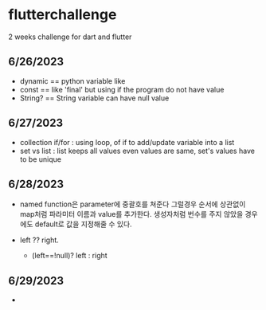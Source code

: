 # flutterchallenge

2 weeks challenge for dart and flutter


6/26/2023
- 
- dynamic == python variable like
- const == like 'final' but using if the program do not have value
- String? == String variable can have null value

6/27/2023
- 
- collection if/for : using loop, of if to add/update variable into a list
- set vs list : list keeps all values even values are same, set's values have to be unique

6/28/2023
- 
- named function은 parameter에 중괄호를 쳐준다 그럴경우 순서에 상관없이 map처럼 파라미터 이름과 value를 추가한다.
  생성자처럼 번수를 주지 않았을 경우에도 default로 값을 지정해줄 수 있다.

- left ?? right. 
  - (left==!null)? left : right
 
6/29/2023
- 
- 